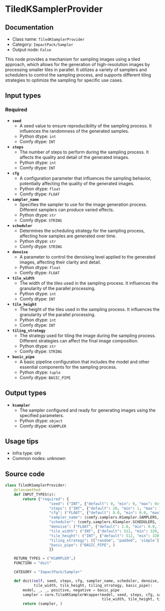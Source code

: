 # TiledKSamplerProvider
## Documentation
- Class name: `TiledKSamplerProvider`
- Category: `ImpactPack/Sampler`
- Output node: `False`

This node provides a mechanism for sampling images using a tiled approach, which allows for the generation of high-resolution images by processing smaller tiles in parallel. It utilizes a variety of samplers and schedulers to control the sampling process, and supports different tiling strategies to optimize the sampling for specific use cases.
## Input types
### Required
- **`seed`**
    - A seed value to ensure reproducibility of the sampling process. It influences the randomness of the generated samples.
    - Python dtype: `int`
    - Comfy dtype: `INT`
- **`steps`**
    - The number of steps to perform during the sampling process. It affects the quality and detail of the generated images.
    - Python dtype: `int`
    - Comfy dtype: `INT`
- **`cfg`**
    - A configuration parameter that influences the sampling behavior, potentially affecting the quality of the generated images.
    - Python dtype: `float`
    - Comfy dtype: `FLOAT`
- **`sampler_name`**
    - Specifies the sampler to use for the image generation process. Different samplers can produce varied effects.
    - Python dtype: `str`
    - Comfy dtype: `STRING`
- **`scheduler`**
    - Determines the scheduling strategy for the sampling process, affecting how samples are generated over time.
    - Python dtype: `str`
    - Comfy dtype: `STRING`
- **`denoise`**
    - A parameter to control the denoising level applied to the generated images, affecting their clarity and detail.
    - Python dtype: `float`
    - Comfy dtype: `FLOAT`
- **`tile_width`**
    - The width of the tiles used in the sampling process. It influences the granularity of the parallel processing.
    - Python dtype: `int`
    - Comfy dtype: `INT`
- **`tile_height`**
    - The height of the tiles used in the sampling process. It influences the granularity of the parallel processing.
    - Python dtype: `int`
    - Comfy dtype: `INT`
- **`tiling_strategy`**
    - The strategy used for tiling the image during the sampling process. Different strategies can affect the final image composition.
    - Python dtype: `str`
    - Comfy dtype: `STRING`
- **`basic_pipe`**
    - A basic pipeline configuration that includes the model and other essential components for the sampling process.
    - Python dtype: `tuple`
    - Comfy dtype: `BASIC_PIPE`
## Output types
- **`ksampler`**
    - The sampler configured and ready for generating images using the specified parameters.
    - Python dtype: `object`
    - Comfy dtype: `KSAMPLER`
## Usage tips
- Infra type: `GPU`
- Common nodes: unknown


## Source code
```python
class TiledKSamplerProvider:
    @classmethod
    def INPUT_TYPES(s):
        return {"required": {
                    "seed": ("INT", {"default": 0, "min": 0, "max": 0xffffffffffffffff}),
                    "steps": ("INT", {"default": 20, "min": 1, "max": 10000}),
                    "cfg": ("FLOAT", {"default": 8.0, "min": 0.0, "max": 100.0}),
                    "sampler_name": (comfy.samplers.KSampler.SAMPLERS, ),
                    "scheduler": (comfy.samplers.KSampler.SCHEDULERS, ),
                    "denoise": ("FLOAT", {"default": 1.0, "min": 0.0, "max": 1.0, "step": 0.01}),
                    "tile_width": ("INT", {"default": 512, "min": 320, "max": MAX_RESOLUTION, "step": 64}),
                    "tile_height": ("INT", {"default": 512, "min": 320, "max": MAX_RESOLUTION, "step": 64}),
                    "tiling_strategy": (["random", "padded", 'simple'], ),
                    "basic_pipe": ("BASIC_PIPE", )
                    }}

    RETURN_TYPES = ("KSAMPLER",)
    FUNCTION = "doit"

    CATEGORY = "ImpactPack/Sampler"

    def doit(self, seed, steps, cfg, sampler_name, scheduler, denoise,
             tile_width, tile_height, tiling_strategy, basic_pipe):
        model, _, _, positive, negative = basic_pipe
        sampler = core.TiledKSamplerWrapper(model, seed, steps, cfg, sampler_name, scheduler, positive, negative, denoise,
                                            tile_width, tile_height, tiling_strategy)
        return (sampler, )

```
